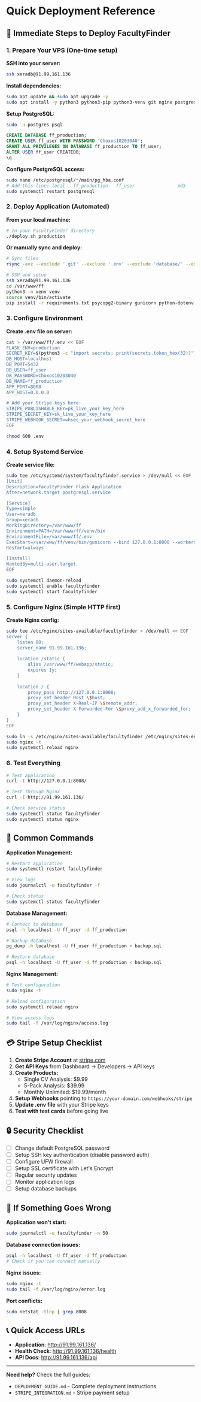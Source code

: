 # Quick Deployment Reference

## 🚀 Immediate Steps to Deploy FacultyFinder

### 1. Prepare Your VPS (One-time setup)

**SSH into your server:**
```bash
ssh xeradb@91.99.161.136
```

**Install dependencies:**
```bash
sudo apt update && sudo apt upgrade -y
sudo apt install -y python3 python3-pip python3-venv git nginx postgresql postgresql-contrib supervisor
```

**Setup PostgreSQL:**
```bash
sudo -u postgres psql
```
```sql
CREATE DATABASE ff_production;
CREATE USER ff_user WITH PASSWORD 'Choxos10203040';
GRANT ALL PRIVILEGES ON DATABASE ff_production TO ff_user;
ALTER USER ff_user CREATEDB;
\q
```

**Configure PostgreSQL access:**
```bash
sudo nano /etc/postgresql/*/main/pg_hba.conf
# Add this line: local   ff_production   ff_user                md5
sudo systemctl restart postgresql
```

### 2. Deploy Application (Automated)

**From your local machine:**
```bash
# In your FacultyFinder directory
./deploy.sh production
```

**Or manually sync and deploy:**
```bash
# Sync files
rsync -avz --exclude '.git' --exclude '.env' --exclude 'database/' --exclude '__pycache__' --exclude 'venv/' . xeradb@91.99.161.136:/var/www/ff/

# SSH and setup
ssh xeradb@91.99.161.136
cd /var/www/ff
python3 -m venv venv
source venv/bin/activate
pip install -r requirements.txt psycopg2-binary gunicorn python-dotenv
```

### 3. Configure Environment

**Create .env file on server:**
```bash
cat > /var/www/ff/.env << EOF
FLASK_ENV=production
SECRET_KEY=$(python3 -c "import secrets; print(secrets.token_hex(32))")
DB_HOST=localhost
DB_PORT=5432
DB_USER=ff_user
DB_PASSWORD=Choxos10203040
DB_NAME=ff_production
APP_PORT=8008
APP_HOST=0.0.0.0

# Add your Stripe keys here:
STRIPE_PUBLISHABLE_KEY=pk_live_your_key_here
STRIPE_SECRET_KEY=sk_live_your_key_here
STRIPE_WEBHOOK_SECRET=whsec_your_webhook_secret_here
EOF

chmod 600 .env
```

### 4. Setup Systemd Service

**Create service file:**
```bash
sudo tee /etc/systemd/system/facultyfinder.service > /dev/null << EOF
[Unit]
Description=FacultyFinder Flask Application
After=network.target postgresql.service

[Service]
Type=simple
User=xeradb
Group=xeradb
WorkingDirectory=/var/www/ff
Environment=PATH=/var/www/ff/venv/bin
EnvironmentFile=/var/www/ff/.env
ExecStart=/var/www/ff/venv/bin/gunicorn --bind 127.0.0.1:8008 --workers 3 webapp.wsgi:application
Restart=always

[Install]
WantedBy=multi-user.target
EOF

sudo systemctl daemon-reload
sudo systemctl enable facultyfinder
sudo systemctl start facultyfinder
```

### 5. Configure Nginx (Simple HTTP first)

**Create Nginx config:**
```bash
sudo tee /etc/nginx/sites-available/facultyfinder > /dev/null << EOF
server {
    listen 80;
    server_name 91.99.161.136;
    
    location /static {
        alias /var/www/ff/webapp/static;
        expires 1y;
    }
    
    location / {
        proxy_pass http://127.0.0.1:8008;
        proxy_set_header Host \$host;
        proxy_set_header X-Real-IP \$remote_addr;
        proxy_set_header X-Forwarded-For \$proxy_add_x_forwarded_for;
    }
}
EOF

sudo ln -s /etc/nginx/sites-available/facultyfinder /etc/nginx/sites-enabled/
sudo nginx -t
sudo systemctl reload nginx
```

### 6. Test Everything

```bash
# Test application
curl -I http://127.0.0.1:8008/

# Test through Nginx
curl -I http://91.99.161.136/

# Check service status
sudo systemctl status facultyfinder
sudo systemctl status nginx
```

## 🔧 Common Commands

**Application Management:**
```bash
# Restart application
sudo systemctl restart facultyfinder

# View logs
sudo journalctl -u facultyfinder -f

# Check status
sudo systemctl status facultyfinder
```

**Database Management:**
```bash
# Connect to database
psql -h localhost -U ff_user -d ff_production

# Backup database
pg_dump -h localhost -U ff_user ff_production > backup.sql

# Restore database
psql -h localhost -U ff_user -d ff_production < backup.sql
```

**Nginx Management:**
```bash
# Test configuration
sudo nginx -t

# Reload configuration
sudo systemctl reload nginx

# View access logs
sudo tail -f /var/log/nginx/access.log
```

## 💳 Stripe Setup Checklist

1. **Create Stripe Account** at [stripe.com](https://stripe.com)
2. **Get API Keys** from Dashboard → Developers → API keys
3. **Create Products:**
   - Single CV Analysis: $9.99
   - 5-Pack Analysis: $39.99
   - Monthly Unlimited: $19.99/month
4. **Setup Webhooks** pointing to `https://your-domain.com/webhooks/stripe`
5. **Update .env file** with your Stripe keys
6. **Test with test cards** before going live

## 🔒 Security Checklist

- [ ] Change default PostgreSQL password
- [ ] Setup SSH key authentication (disable password auth)
- [ ] Configure UFW firewall
- [ ] Setup SSL certificate with Let's Encrypt
- [ ] Regular security updates
- [ ] Monitor application logs
- [ ] Setup database backups

## 🚨 If Something Goes Wrong

**Application won't start:**
```bash
sudo journalctl -u facultyfinder -n 50
```

**Database connection issues:**
```bash
psql -h localhost -U ff_user -d ff_production
# Check if you can connect manually
```

**Nginx issues:**
```bash
sudo nginx -t
sudo tail -f /var/log/nginx/error.log
```

**Port conflicts:**
```bash
sudo netstat -tlnp | grep 8008
```

## 📞 Quick Access URLs

- **Application**: http://91.99.161.136/
- **Health Check**: http://91.99.161.136/health
- **API Docs**: http://91.99.161.136/api

---

**Need help?** Check the full guides:
- `DEPLOYMENT_GUIDE.md` - Complete deployment instructions
- `STRIPE_INTEGRATION.md` - Stripe payment setup 